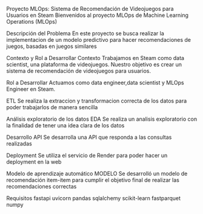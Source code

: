Proyecto MLOps: Sistema de Recomendación de Videojuegos para Usuarios en Steam
Bienvenidos al proyecto MLOps de Machine Learning Operations (MLOps)

Descripción del Problema
En este proyecto se busca realizar la implementacion de un modelo predictivo para  hacer recomendaciones de juegos, basadas en juegos similares

Contexto y Rol a Desarrollar
Contexto
Trabajamos en Steam como data scientist, una plataforma de videojuegos. Nuestro objetivo es crear un sistema de recomendación de videojuegos para usuarios.

Rol a Desarrollar
Actuamos como data engineer,data scientist y MLOps Engineer en Steam. 

ETL
Se realiza la extraccion y transformacion correcta de los datos para poder trabajarlos de manera sencilla



Análisis exploratorio de los datos EDA
Se realiza un analisis exploratorio con la finalidad de tener una idea clara de los datos

Desarrollo API
Se desarrolla una API que responda a las consultas realizadas

Deployment
Se utiliza el servicio de Render para poder hacer un deployment en la web

Modelo de aprendizaje automático MODELO
Se desarrolló un modelo de recomendación item-item para cumplir el objetivo final de realizar las recomendaciones correctas

Requisitos
fastapi
uvicorn
pandas
sqlalchemy
scikit-learn
fastparquet
numpy